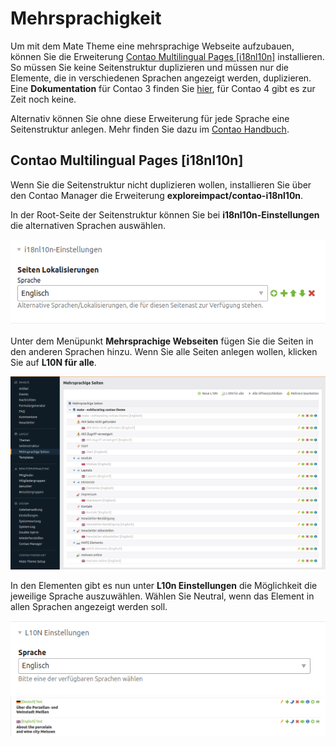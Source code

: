 
# Mehrsprachigkeit

Um mit dem Mate Theme eine mehrsprachige Webseite aufzubauen, können Sie die Erweiterung [Contao Multilingual Pages [i18nl10n]](https://github.com/exploreimpact/contao-i18nl10n) installieren. So müssen Sie keine Seitenstruktur duplizieren und müssen nur die Elemente, die in verschiedenen Sprachen angezeigt werden, duplizieren. Eine **Dokumentation** für Contao 3 finden Sie [hier](https://github.com/exploreimpact/contao-i18nl10n/wiki), für Contao 4 gibt es zur Zeit noch keine.

Alternativ können Sie ohne diese Erweiterung für jede Sprache eine Seitenstruktur anlegen. Mehr finden Sie dazu im [Contao Handbuch](http://www.contao-handbuch.de/mehrsprachige-webseiten.html).

## Contao Multilingual Pages [i18nl10n]

Wenn Sie die Seitenstruktur nicht duplizieren wollen, installieren Sie über den Contao Manager die Erweiterung **exploreimpact/contao-i18nl10n**.

In der Root-Seite der Seitenstruktur können Sie bei **i18nl10n-Einstellungen** die alternativen Sprachen auswählen.

<img src="_images/mate-theme/mehrsprachigkeit/i18nl10n_seitenstruktur_einstellungen.png">

Unter dem Menüpunkt **Mehrsprachige Webseiten** fügen Sie die Seiten in den anderen Sprachen hinzu. Wenn Sie alle Seiten anlegen wollen, klicken Sie auf **L10N für alle**.

<img src="_images/mate-theme/mehrsprachigkeit/i18nl10n_mehrsprachige_seiten.png">

In den Elementen gibt es nun unter **L10n Einstellungen** die Möglichkeit die jeweilige Sprache auszuwählen. Wählen Sie Neutral, wenn das Element in allen Sprachen angezeigt werden soll.

<img src="_images/mate-theme/mehrsprachigkeit/i18nl10n_elemente_einstellungen.png">

<img src="_images/mate-theme/mehrsprachigkeit/i18nl10n_elemente.png">
